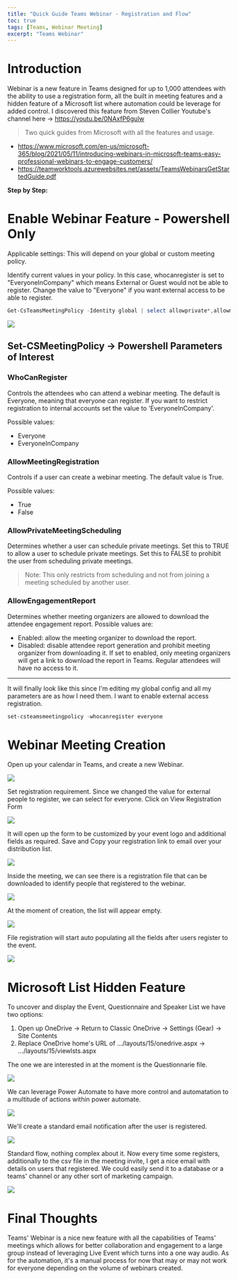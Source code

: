 ```yaml
---
title: "Quick Guide Teams Webinar - Registration and Flow"
toc: true
tags: [Teams, Webinar Meeting]
excerpt: "Teams Webinar"
---
```


# Introduction

Webinar is a new feature in Teams designed for up to 1,000 attendees with the ability to use a registration form, all the built in meeting features and a hidden feature of a Microsoft list where automation could be leverage for added control. I discovered this feature from Steven Collier Youtube's channel here -> https://youtu.be/0NAxfP6gulw

> Two quick guides from Microsoft with all the features and usage.

- https://www.microsoft.com/en-us/microsoft-365/blog/2021/05/11/introducing-webinars-in-microsoft-teams-easy-professional-webinars-to-engage-customers/
- https://teamworktools.azurewebsites.net/assets/TeamsWebinarsGetStartedGuide.pdf

**Step by Step:**

# Enable Webinar Feature - Powershell Only

Applicable settings: This will depend on your global or custom meeting policy.

Identify current values in your policy. In this case, whocanregister is set to "EveryoneInCompany" which means External or Guest would not be able to register. Change the value to "Everyone" if you want external access to be able to register.

```powershell
Get-CsTeamsMeetingPolicy -Identity global | select allowprivate*,allowmeetingreg*,allowengage*,who* | fl
```

![](../assets/images/GetTeamsMeetingPolicy.png)

## Set-CSMeetingPolicy -> Powershell Parameters of Interest

### WhoCanRegister

Controls the attendees who can attend a webinar meeting. The default is Everyone, meaning that everyone can register. If you want to restrict registration to internal accounts set the value to 'EveryoneInCompany'.

Possible values:

- Everyone
- EveryoneInCompany

### AllowMeetingRegistration

Controls if a user can create a webinar meeting. The default value is True.

Possible values:

- True
- False

 ### AllowPrivateMeetingScheduling
Determines whether a user can schedule private meetings. Set this to TRUE to allow a user to schedule private meetings. Set this to FALSE to prohibit the user from scheduling private meetings.

> Note: This only restricts from scheduling and not from joining a meeting scheduled by another user.


 ### AllowEngagementReport
Determines whether meeting organizers are allowed to download the attendee engagement report. Possible values are:

- Enabled: allow the meeting organizer to download the report.
- Disabled: disable attendee report generation and prohibit meeting organizer from downloading it.
If set to enabled, only meeting organizers will get a link to download the report in Teams. Regular attendees will have no access to it.
---

It will finally look like this since I'm editing my global config and all my parameters are as how I need them. I want to enable external access registration.

```powershell
set-csteamsmeetingpolicy -whocanregister everyone
```

# Webinar Meeting Creation

Open up your calendar in Teams, and create a new Webinar.

![](../assets/images/NewWebinarMeeting.png)

Set registration requirement. Since we changed the value for external people to register, we can select for everyone. Click on View Registration Form

![](../assets/images/WebinarRequireRegistration.png)

It will open up the form to be customized by your event logo and additional fields as required. Save and Copy your registration link to email over your distribution list.

![](../assets/images/RegistrationFormCreation.png)

Inside the meeting, we can see there is a registration file that can be downloaded to identify people that registered to the webinar.

![](../assets/images/RegistrationFile.png)

At the moment of creation, the list will appear empty.

![](../assets/images/RegistrationFileEmpty.png)

File registration will start auto populating all the fields after users register to the event.

![](../assets/images/RegistrationFileParticipants.png)

# Microsoft List Hidden Feature

To uncover and display the Event, Questionnaire and Speaker List we have two options:

1. Open up OneDrive -> Return to Classic OneDrive -> Settings (Gear) -> Site Contents
2. Replace OneDrive home's URL of .../layouts/15/onedrive.aspx -> .../layouts/15/viewlsts.aspx

The one we are interested in at the moment is the Questionnarie file.

![](../assets/images/RegistrationLists.png)

We can leverage Power Automate to have more control and automatation to a multitude of actions within power automate.

![](../assets/images/WebinarListCreateaFlow.png)

We'll create a standard email notification after the user is registered.

![](../assets/images/FlowCustomizedEmail.png)

Standard flow, nothing complex about it. Now every time some registers, additionally to the csv file in the meeting invite, I get a nice email with details on users that registered. We could easily send it to a database or a teams' channel or any other sort of marketing campaign.

![](../assets/images/FlowCreated.png)

# Final Thoughts

Teams' Webinar is a nice new feature with all the capabilities of Teams' meetings which allows for better collaboration and engagement to a large group instead of leveraging Live Event which turns into a one way audio. As for the automation, it's a manual process for now that may or may not work for everyone depending on the volume of webinars created.